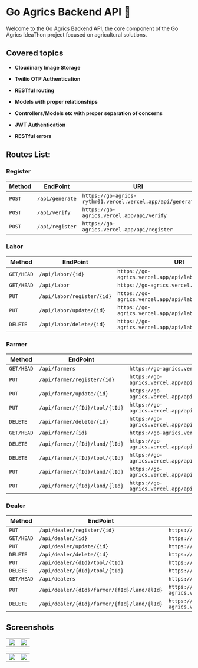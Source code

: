 # Go Agrics Backend API :star_struck:

Welcome to the Go Agrics Backend API, the core component of the Go Agrics IdeaThon project focused on agricultural solutions.

## Covered topics

- **Cloudinary Image Storage** 

- **Twilio OTP Authentication**

- **RESTful routing**
  
- **Models with proper relationships**
  
- **Controllers/Models etc with proper separation of concerns**
  
- **JWT Authentication**
  
- **RESTful errors**

## Routes List:

### Register

| Method     | EndPoint         | URI                                                     |
|------------|----------------- |---------------------------------------------------------|
| `POST`     |  `/api/generate` |`https://go-agrics-rythm01.vercel.vercel.app/api/generat`|
| `POST`     | `/api/verify`    | `https://go-agrics.vercel.app/api/verify`               |
| `POST`     | `/api/register`  | `https://go-agrics.vercel.app/api/register`             |

### Labor

| Method     | EndPoint                          | URI                                                     |
|------------|-----------------------------------|---------------------------------------------------------|
| `GET/HEAD` | `/api/labor/{id}`                 | `https://go-agrics.vercel.app/api/labor/{id}`           |
| `GET/HEAD` | `/api/labor`                      | `https://go-agrics.vercel.app/api/labor`                |
| `PUT`      | `/api/labor/register/{id}`        | `https://go-agrics.vercel.app/api/labor/register/{id}`  |
| `PUT`      | `/api/labor/update/{id}`          | `https://go-agrics.vercel.app/api/labor/update/{id}`    |
| `DELETE`   | `/api/labor/delete/{id}`          | `https://go-agrics.vercel.app/api/labor/delete/{id}`    |

### Farmer

| Method     | EndPoint                          | URI                                                        |
|------------|-----------------------------------|------------------------------------------------------------|
| `GET/HEAD` | `/api/farmers`                    | `https://go-agrics.vercel.app/api/farmers`                 |
| `PUT`      | `/api/farmer/register/{id}`       | `https://go-agrics.vercel.app/api/farmer/register/{id}`    |
| `PUT`      | `/api/farmer/update/{id}`         | `https://go-agrics.vercel.app/api/farmer/update/{id}`      |
| `PUT`      | `/api/farmer/{fId}/tool/{tId}`    | `https://go-agrics.vercel.app/api/farmer/{id}/tool/{id}`   |
| `DELETE`   | `/api/farmer/delete/{id}`         | `https://go-agrics.vercel.app/api/farmer/delete/{id}`      |
| `GET/HEAD` | `/api/farmer/{id}`                | `https://go-agrics.vercel.app/api/farmer/{id}`             |
| `DELETE`   | `/api/farmer/{fId}/land/{lId}`    | `https://go-agrics.vercel.app/api/farmer/{id}/land/{id}`   |
| `DELETE`   | `/api/farmer/{fId}/tool/{tId}`    | `https://go-agrics.vercel.app/api/farmer/{id}/tool/{id}`   |
| `PUT`      | `/api/farmer/{fId}/land/{lId}`    | `https://go-agrics.vercel.app/api/farmer/{id}/land/{id}`   |
| `PUT`      | `/api/farmer/{fId}/land/{lId}`    |`https://go-agrics.vercel.app/api/farmer/register/tool/{id}`|

### Dealer

| Method     | EndPoint                                       | URI                                                                 |
|------------|------------------------------------------------|---------------------------------------------------------------------|
| `PUT`      | `/api/dealer/register/{id}`                    | `https://go-agrics.vercel.app/api/dealer/register/{id}`             |
| `GET/HEAD` | `/api/dealer/{id}`                             | `https://go-agrics.vercel.app/api/dealer/{id}`                      |
| `PUT`      | `/api/dealer/update/{id}`                      | `https://go-agrics.vercel.app/api/dealer/update/{id}`               |
| `DELETE`   | `/api/dealer/delete/{id}`                      | `https://go-agrics.vercel.app/api/dealer/delete/{id}`               |
| `PUT`      | `/api/dealer/{dId}/tool/{tId}`                 | `https://go-agrics.vercel.app/api/dealer/{id}/tool/{id}`            |
| `DELETE`   | `/api/dealer/{dId}/tool/{tId}`                 | `https://go-agrics.vercel.app/api/dealer/{id}/tool/{id}`            |
| `GET/HEAD` | `/api/dealers`                                 | `https://go-agrics-rythm01.vercel.app/api/dealers`                  |
| `PUT`      | `/api/dealer/{dId}/farmer/{fId}/land/{lId}`    | `https://go-agrics.vercel.app/api/dealer/{id}/farmer/{id}/land/{id}`|
| `DELETE`   | `/api/dealer/{dId}/farmer/{fId}/land/{lId}`       | `https://go-agrics.vercel.app/api/dealer/{id}/farmer/{id}/land/{id}`|
  
## Screenshots 

<table>
<tr>
<td ><img src="https://github.com/rythm01/GoAgrics/assets/115993280/f8ae9d29-ee7c-408e-9d86-112039342819" width="auto" height="auto" max-width="100%"></td>
<td ><img src="https://github.com/rythm01/GoAgrics/assets/115993280/4ef2c957-0001-4e5e-8b23-5be5ee31540b" width="auto" height="auto" max-width="100%"></td>
</tr>
</table>

<table>
<tr>
<td ><img src="https://github.com/rythm01/GoAgrics/assets/115993280/05b00e91-a506-49b1-8d7c-f97bbccf2b71" width="auto" height="auto" max-width="100%"></td>
<td ><img src="https://github.com/rythm01/GoAgrics/assets/115993280/e627ec28-387b-4673-894a-f43160f1efbb" width="auto" height="auto" max-width="100%"></td>
</tr>
</table>

